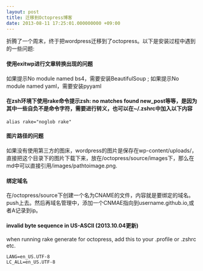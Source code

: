 ```yaml
---
layout: post
title: 迁移到Octopress博客
date: 2013-08-11 17:25:01.000000000 +09:00
---
```


折腾了一个周末，终于把wordpress迁移到了octopress。以下是安装过程中遇到的一些问题:  

#### 使用exitwp进行文章转换出现的问题  
如果提示No module named bs4，需要安装BeautifulSoup ; 如果提示No module named yaml，需要安装pyyaml  

#### 在zsh环境下使用rake命令提示zsh: no matches found   new_post等等，是因为其中一些自负不是命令字符，需要进行转义，也可以在~/.zshrc中加入以下内容  
```
alias rake="noglob rake"
```

#### 图片路径的问题  
如果没有使用第三方的图床，wordpress的图片是保存在wp-content/uploads/，直接把这个目录下的图片下载下来，放在/octopress/source/images下，那么在md中可以直接引用/images/pathtoimage.png.  

#### 绑定域名  
在/octopress/source下创建一个名为CNAME的文件，内容就是要绑定的域名。push上去。然后再域名管理中，添加一个CNMAE指向到username.github.io,或者A记录到ip。  

#### invalid byte sequence in US-ASCII (2013.10.04更新)
when running rake generate for octopress, add this to your .profile or .zshrc etc.  
```
LANG=en_US.UTF-8  
LC_ALL=en_US.UTF-8
```